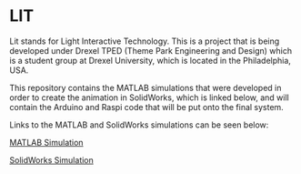 # LIT

Lit stands for Light Interactive Technology. This is a project that is being developed under Drexel TPED (Theme Park Engineering and Design) which is a student group at Drexel University, which is located in the Philadelphia, USA. 

This repository contains the MATLAB simulations that were developed in order to create the animation in SolidWorks, which is linked below, and will contain the Arduino and Raspi code that will be put onto the final system.

Links to the MATLAB and SolidWorks simulations can be seen below:

[MATLAB Simulation](https://www.youtube.com/watch?v=ZH-BBwkH94c "MATLAB Simulation")

[SolidWorks Simulation](https://www.youtube.com/watch?v=zyfIvhx6BbY "SolidWorks Simulation")